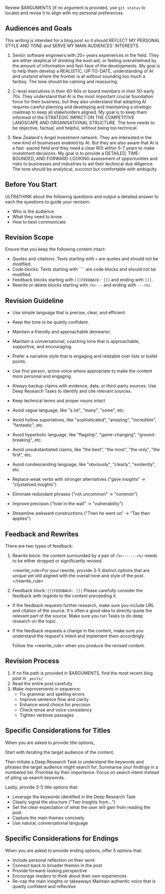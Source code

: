 Review $ARGUMENTS (if no argument is provided, use `git status` to locate) and
revise it to align with my personal preferences. 

## Audiences and Goals

This writing is intended for a blog post so it should REFLECT MY PERSONAL STYLE
AND TONE and SERVE MY MAIN AUDIENCES' INTERESTS. 

1. Senior software engineers with 20+ years experiences in the field. They are
   either skeptical of drinking the kool-aid, or feeling overwhelmed by the
   amount of information and fast-face of the developments. My goal is to help
   them develop a REALISTIC, UP-TO-DATE, understanding of AI and unstand where the frontier
   is at without sounding too much a fanboy. The tone should be calming and
   reassuring. 

2. C-level executives in their 40-60s or board members in their 50-early 70s.
   They understand that AI is the most important crucial foundation force for
   their business, but they also understand that adopting AI requires careful
   planning and developing and maintaining a strategic roadmap to keep all
   stakeholders aligned. My goal is to keep them informed of the STRATEGIC IMPACT
   ON THE COMPETITIVE LANDSCAPE AND ORGANISATIONAL STRUCTURE. The tone needs to
   be objective, factual, and helpful, without being too technical.

3. New Zealand's Angel Investment network. They are interested in the new kind
   of businesses enabled by AI. But they are also aware that AI is a fast
   -paced field and they need a clear ROI within 5-7 years to make investment
   decisions. My goal is to provide a DETAILED, TIME-BOUNDED, AND FORWARD-LOOKING 
   assessment of opportunities and risks to businesses and industries to aid
   their technical due diligence. The tone should be analytical, succinct but 
   comfortable with ambiguity.

## Before You Start

ULTRATHINK about the following questions and output
a detailed answer to each the questions to guide your revision:

* Who is the audience
* What they need to know
* How to best communicate

## Revision Scope

Ensure that you keep the following content intact:

- Quotes and citations. Texts starting with `>` are quotes and should not be modified.
- Code blocks. Texts starting with ```` are code blocks and should not be modified.
- Feedback blocks starting with `[[[FEEDBACK: ]]]` and ending with `]]]`. 
- Rewrite or delete blocks starting with `/%<---` and ending with `--->%/`.

## Revision Guideline

- Use simple language that is precise, clear, and efficient. 
- Keep the tone to be quietly confident. 
- Maintain a friendly and approachable demeanor. 
- Maintain a conversational, coaching tone that is approachable, supportive, and encouraging.
- Prefer a narrative style that is engaging and relatable over lists or bullet points. 
- Use first person, active voice where appropriate to make the content more personal and engaging.
- Always backup claims with evidence, data, or third-party sources. Use Deep
  Research Tasks to identify and cite relevant sources.
- Keep technical terms and proper nouns intact

- Avoid vague language, like "a lot", "many", "some", etc.
- Avoid hollow superlatives, like "sophisticated", "amazing", "incredible", "fantastic", etc.
- Avoid hyperbolic language, like "flagship", "game-changing", "ground-breaking", etc.
- Avoid unsubstantiated claims, like "the best", "the most", "the only", "the first", etc.
- Avoid condescending language, like "obviously", "clearly", "evidently", etc.

- Replace weak verbs with stronger alternatives ("gave insights" → "clystalised insights")
- Eliminate redundant phrases ("not uncommon" → "common")
- Improve precision ("hole in the wall" → "vulnerability")
- Streamline awkward constructions ("Then he went on" → "Tao then applies")

## Feedback and Rewrites

There are two types of feedback:

1. Rewrite block: the content surrounded by a pair of `/%<---`
   `--->%/` needs to be either dropped or significantly revised. 

   <rewrite_rule>For your rewrite, provide 3-5 distinct options that are unique
   yet still aligned with the overall tone and style of the post.</rewrite_rule>

2. Feedback block: `[[[FEEDBACK: ]]]` Please carefully consider the feedback with regards to the
content preceeding it. 

- If the feedback requests further research, make sure you include URL and
  citation of the source. It's often a good idea to directly quote the relevant
  part of the source. Make sure you run Tasks to do deep research on the topic.

- If the feedback requests a change in the content, make sure you
  understand the request's intent and implement them accordingly.

  Follow the <rewrite_rule> when you produce the revised content. 

## Revision Process

1. If no file path is provided in $ARGUMENTS, find the most recent blog post in `_posts/`
2. Read the entire post carefully
3. Make improvements in sequence:
   - Fix grammar and spelling errors
   - Improve sentence flow and clarity
   - Enhance word choice for precision
   - Check tense and voice consistency
   - Tighten verbose passages


## Specific Considerations for Titles

When you are asked to provide title options, 

Start with iterating the target audience of the content.

Then initiate a Deep Research Task to understand the keywords and phrases the
target audience might search for. Summarise your findings in a numbered list.
Prioritise by their importance. Focus on search intent instead of piling up
search keywords. 

Lastly, provide 3-5 title options that:

- Leverage the keywords identified in the Deep Research Task
- Clearly signal the structure ("Two Insights from...")
- Set the clear expectation of what the user will gain from reading the post
- Capture the main themes concisely
- Use natural, conversational language

## Specific Considerations for Endings

When you are asked to provide ending options, offer 5 options that:

- Include personal reflection on their work
- Connect back to broader themes in the post
- Provide forward-looking perspective
- Encourage readers to think about their own experiences
- Re-cap the main insights or takeaways Maintain authentic voice that is quietly confident and reflective
